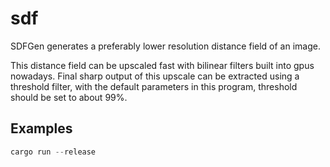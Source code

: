 # sdf

SDFGen generates a preferably lower resolution distance field of an image.

This distance field can be upscaled fast with bilinear filters built into gpus nowadays.
Final sharp output of this upscale can be extracted using a threshold filter, with the default parameters in this program, threshold should be set to about 99%.

## Examples
```rust
cargo run --release
```
